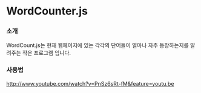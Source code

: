 WordCounter.js
=========

### 소개
WordCount.js는 현재 웹페이지에 있는 각각의 단어들이 얼마나 자주 등장하는지를 알려주는 작은 프로그램 입니다. 

### 사용법
http://www.youtube.com/watch?v=PnSz6sRt-fM&feature=youtu.be
